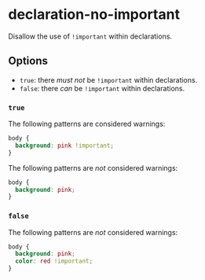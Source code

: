 # declaration-no-important

Disallow the use of `!important` within declarations.

## Options

* `true`: there *must not* be `!important` within declarations.
* `false`: there *can* be `!important` within declarations.

### `true`

The following patterns are considered warnings:

```css
body {
  background: pink !important;
}
```

The following patterns are *not* considered warnings:

```css
body {
  background: pink;
}
```

### `false`

The following patterns are *not* considered warnings:

```css
body {
  background: pink;
  color: red !important;
}
```
